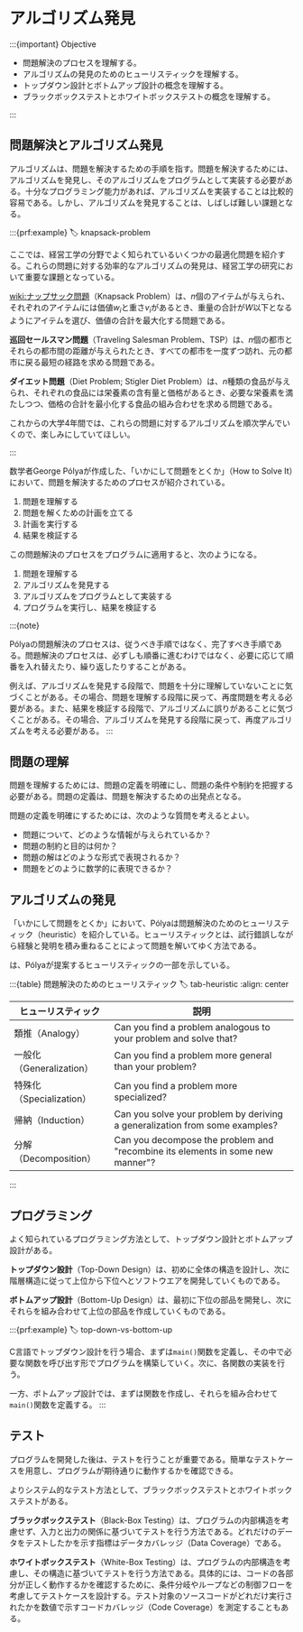 # アルゴリズム発見

:::{important} Objective 

- 問題解決のプロセスを理解する。
- アルゴリズムの発見のためのヒューリスティックを理解する。
- トップダウン設計とボトムアップ設計の概念を理解する。
- ブラックボックステストとホワイトボックステストの概念を理解する。

:::

## 問題解決とアルゴリズム発見

アルゴリズムは、問題を解決するための手順を指す。問題を解決するためには、アルゴリズムを発見し、そのアルゴリズムをプログラムとして実装する必要がある。十分なプログラミング能力があれば、アルゴリズムを実装することは比較的容易である。しかし、アルゴリズムを発見することは、しばしば難しい課題となる。

:::{prf:example}
:label: knapsack-problem

ここでは、経営工学の分野でよく知られているいくつかの最適化問題を紹介する。これらの問題に対する効率的なアルゴリズムの発見は、経営工学の研究において重要な課題となっている。

<wiki:ナップサック問題>（Knapsack Problem）は、$n$個のアイテムが与えられ、それぞれのアイテム$i$には価値$w_i$と重さ$v_i$があるとき、重量の合計が$W$以下となるようにアイテムを選び、価値の合計を最大化する問題である。

**巡回セールスマン問題**（Traveling Salesman Problem、TSP）は、$n$個の都市とそれらの都市間の距離が与えられたとき、すべての都市を一度ずつ訪れ、元の都市に戻る最短の経路を求める問題である。

**ダイエット問題**（Diet Problem; Stigler Diet Problem）は、$n$種類の食品が与えられ、それぞれの食品には栄養素の含有量と価格があるとき、必要な栄養素を満たしつつ、価格の合計を最小化する食品の組み合わせを求める問題である。

これからの大学4年間では、これらの問題に対するアルゴリズムを順次学んでいくので、楽しみにしていてほしい。

:::

数学者George Pólyaが作成した、「いかにして問題をとくか」（How to Solve It）において、問題を解決するためのプロセスが紹介されている。

1. 問題を理解する
2. 問題を解くための計画を立てる
3. 計画を実行する
4. 結果を検証する

この問題解決のプロセスをプログラムに適用すると、次のようになる。

1. 問題を理解する
2. アルゴリズムを発見する
3. アルゴリズムをプログラムとして実装する
4. プログラムを実行し、結果を検証する

:::{note}

Pólyaの問題解決のプロセスは、従うべき手順ではなく、完了すべき手順である。問題解決のプロセスは、必ずしも順番に進むわけではなく、必要に応じて順番を入れ替えたり、繰り返したりすることがある。

例えば、アルゴリズムを発見する段階で、問題を十分に理解していないことに気づくことがある。その場合、問題を理解する段階に戻って、再度問題を考える必要がある。また、結果を検証する段階で、アルゴリズムに誤りがあることに気づくことがある。その場合、アルゴリズムを発見する段階に戻って、再度アルゴリズムを考える必要がある。
:::

## 問題の理解

問題を理解するためには、問題の定義を明確にし、問題の条件や制約を把握する必要がある。問題の定義は、問題を解決するための出発点となる。

問題の定義を明確にするためには、次のような質問を考えるとよい。

- 問題について、どのような情報が与えられているか？
- 問題の制約と目的は何か？
- 問題の解はどのような形式で表現されるか？
- 問題をどのように数学的に表現できるか？

## アルゴリズムの発見

「いかにして問題をとくか」において、Pólyaは問題解決のためのヒューリスティック（heuristic）を紹介している。ヒューリスティックとは、試行錯誤しながら経験と発明を積み重ねることによって問題を解いてゆく方法である。

[](#tab-heuristic)は、Pólyaが提案するヒューリスティックの一部を示している。

:::{table} 問題解決のためのヒューリスティック
:label: tab-heuristic
:align: center

| ヒューリスティック       | 説明                                                                           |
| ------------------------ | ------------------------------------------------------------------------------ |
| 類推（Analogy）          | Can you find a problem analogous to your problem and solve that?               |
| 一般化（Generalization） | Can you find a problem more general than your problem?                         |
| 特殊化（Specialization） | Can you find a problem more specialized?                                       |
| 帰納（Induction）        | Can you solve your problem by deriving a generalization from some examples?    |
| 分解（Decomposition）    | Can you decompose the problem and "recombine its elements in some new manner"? |

:::

## プログラミング

よく知られているプログラミング方法として、トップダウン設計とボトムアップ設計がある。

**トップダウン設計**（Top-Down Design）は、初めに全体の構造を設計し、次に階層構造に従って上位から下位へとソフトウエアを開発していくものである。

**ボトムアップ設計**（Bottom-Up Design）は、最初に下位の部品を開発し、次にそれらを組み合わせて上位の部品を作成していくものである。

:::{prf:example}
:label: top-down-vs-bottom-up

C言語でトップダウン設計を行う場合、まずは`main()`関数を定義し、その中で必要な関数を呼び出す形でプログラムを構築していく。次に、各関数の実装を行う。

一方、ボトムアップ設計では、まずは関数を作成し、それらを組み合わせて`main()`関数を定義する。
:::

## テスト

プログラムを開発した後は、テストを行うことが重要である。簡単なテストケースを用意し、プログラムが期待通りに動作するかを確認できる。

よりシステム的なテスト方法として、ブラックボックステストとホワイトボックステストがある。

**ブラックボックステスト**（Black-Box Testing）は、プログラムの内部構造を考慮せず、入力と出力の関係に基づいてテストを行う方法である。どれだけのデータをテストしたかを示す指標はデータカバレッジ（Data Coverage）である。

**ホワイトボックステスト**（White-Box Testing）は、プログラムの内部構造を考慮し、その構造に基づいてテストを行う方法である。具体的には、コードの各部分が正しく動作するかを確認するために、条件分岐やループなどの制御フローを考慮してテストケースを設計する。テスト対象のソースコードがどれだけ実行されたかを数値で示すコードカバレッジ（Code Coverage）を測定することもある。

